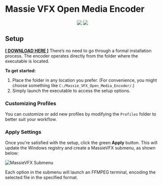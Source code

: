 # Massie VFX Open Media Encoder

<p align="center">
  <img src="https://github.com/user-attachments/assets/e3b7452d-4b82-46cc-83ab-ce88fe3e0d30" />
  <img src="https://github.com/user-attachments/assets/25e1891e-804a-4fc3-94c2-4827777b46e7" />
</p>

## Setup

<a href="https://github.com/emilemassie/MassieVFXOpenEncoder/releases"><b>[ DOWNLOAD HERE ]</b></a>
There’s no need to go through a formal installation process. The encoder operates directly from the folder where the executable is located.

**To get started:**

1. Place the folder in any location you prefer. (For convenience, you might choose something like `C:/Massie_VFX_Open_Media_Encoder/`.)
2. Simply launch the executable to access the setup options.

### Customizing Profiles

You can customize or add new profiles by modifying the `Profiles` folder to better suit your workflow.

### Apply Settings

Once you're satisfied with the setup, click the green **Apply** button. This will update the Windows registry and create a MassieVFX submenu, as shown below:

![MassieVFX Submenu](https://user-images.githubusercontent.com/17770267/176596287-5a104792-f188-4592-8565-0fc5565526f1.png)

Each option in the submenu will launch an FFMPEG terminal, encoding the selected file in the specified format.
